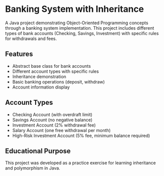 # Banking System with Inheritance

A Java project demonstrating Object-Oriented Programming concepts through a banking system implementation. This project includes different types of bank accounts (Checking, Savings, Investment) with specific rules for withdrawals and fees.

## Features
- Abstract base class for bank accounts
- Different account types with specific rules
- Inheritance demonstration
- Basic banking operations (deposit, withdraw)
- Account information display

## Account Types
- Checking Account (with overdraft limit)
- Savings Account (no negative balance)
- Investment Account (2% withdrawal fee)
- Salary Account (one free withdrawal per month)
- High-Risk Investment Account (5% fee, minimum balance required)

## Educational Purpose
This project was developed as a practice exercise for learning inheritance and polymorphism in Java.
